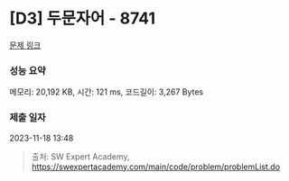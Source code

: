 # [D3] 두문자어 - 8741 

[문제 링크](https://swexpertacademy.com/main/code/problem/problemDetail.do?contestProbId=AW2y6n3qPXQDFATy) 

### 성능 요약

메모리: 20,192 KB, 시간: 121 ms, 코드길이: 3,267 Bytes

### 제출 일자

2023-11-18 13:48



> 출처: SW Expert Academy, https://swexpertacademy.com/main/code/problem/problemList.do